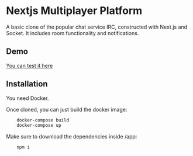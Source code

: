 
# Nextjs Multiplayer Platform

A basic clone of the popular chat service IRC, constructed with Next.js and Socket. It includes room functionality and notifications. 


## Demo

[You can test it here](http://137.184.83.232:3001/)


## Installation

You need Docker. 

Once cloned, you can just build the docker image:

```bash
    docker-compose build
    docker-compose up
```

Make sure to download the dependencies inside /app:
```bash
    npm i
```
    

